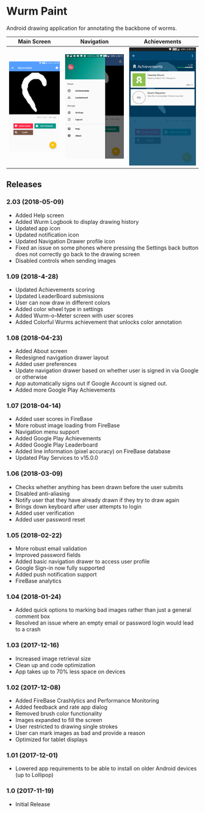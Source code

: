# Wurm Paint

Android drawing application for annotating the backbone of worms.

 Main Screen          | Navigation           | Achievements
:--------------------:|:--------------------:|:--------------------:
![](screens/scr_1.jpg)|![](screens/scr_2.jpg)|![](screens/scr_3.jpg)

## Releases

### 2.03 (2018-05-09)
- Added Help screen
- Added Wurm Logbook to display drawing history
- Updated app icon
- Updated notification icon
- Updated Navigation Drawer profile icon
- Fixed an issue on some phones where pressing the Settings back button does not correctly go back to the drawing screen
- Disabled controls when sending images 

### 1.09 (2018-4-28)
- Updated Achievements scoring
- Updated LeaderBoard submissions
- User can now draw in different colors
- Added color wheel type in settings
- Added Wurm-o-Meter screen with user scores
- Added Colorful Wurms achievement that unlocks color annotation

### 1.08 (2018-04-23)
- Added About screen
- Redesigned navigation drawer layout
- Added user preferences
- Update navigation drawer based on whether user is signed in via Google or otherwise
- App automatically signs out if Google Account is signed out.
- Added more Google Play Achievements

### 1.07 (2018-04-14)
- Added user scores in FireBase
- More robust image loading from FireBase
- Navigation menu support
- Added Google Play Achievements
- Added Google Play Leaderboard
- Added line information (pixel accuracy) on FireBase database
- Updated Play Services to v15.0.0

### 1.06 (2018-03-09)
- Checks whether anything has been drawn before the user submits
- Disabled anti-aliasing
- Notify user that they have already drawn if they try to draw again
- Brings down keyboard after user attempts to login
- Added user verification
- Added user password reset

### 1.05 (2018-02-22)
- More robust email validation
- Improved password fields
- Added basic navigation drawer to access user profile
- Google Sign-in now fully supported
- Added push notification support
- FireBase analytics

### 1.04 (2018-01-24)
- Added quick options to marking bad images rather than just a general comment box
- Resolved an issue where an empty email or password login would lead to a crash

### 1.03 (2017-12-16)
- Increased image retrieval size
- Clean up and code optimization
- App takes up to 70% less space on devices

### 1.02 (2017-12-08)
- Added FireBase Crashlytics and Performance Monitoring
- Added feedback and rate app dialog
- Removed brush color functionality
- Images expanded to fill the screen
- User restricted to drawing single strokes
- User can mark images as bad and provide a reason
- Optimized for tablet displays

### 1.01 (2017-12-01)
- Lowered app requirements to be able to install on older Android devices (up to Lollipop)

### 1.0 (2017-11-19)
- Initial Release